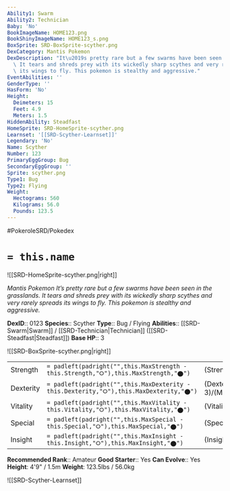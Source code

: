```yaml
---
Ability1: Swarm
Ability2: Technician
Baby: 'No'
BookImageName: HOME123.png
BookShinyImageName: HOME123_s.png
BoxSprite: SRD-BoxSprite-scyther.png
DexCategory: Mantis Pokemon
DexDescription: "It\u2019s pretty rare but a few swarms have been seen in the grasslands.\
  \ It tears and shreds prey with its wickedly sharp scythes and very rarely spreads\
  \ its wings to fly. This pokemon is stealthy and aggressive."
EventAbilities: ''
GenderType: ''
HasForm: 'No'
Height:
  Deimeters: 15
  Feet: 4.9
  Meters: 1.5
HiddenAbility: Steadfast
HomeSprite: SRD-HomeSprite-scyther.png
Learnset: '[[SRD-Scyther-Learnset]]'
Legendary: 'No'
Name: Scyther
Number: 123
PrimaryEggGroup: Bug
SecondaryEggGroup: ''
Sprite: scyther.png
Type1: Bug
Type2: Flying
Weight:
  Hectograms: 560
  Kilograms: 56.0
  Pounds: 123.5
---
```


#PokeroleSRD/Pokedex

# `= this.name`

![[SRD-HomeSprite-scyther.png|right]]

*Mantis Pokemon*
*It’s pretty rare but a few swarms have been seen in the grasslands. It tears and shreds prey with its wickedly sharp scythes and very rarely spreads its wings to fly. This pokemon is stealthy and aggressive.*

**DexID**:: 0123
**Species**:: Scyther
**Type**:: Bug / Flying
**Abilities**:: [[SRD-Swarm|Swarm]] / [[SRD-Technician|Technician]] ([[SRD-Steadfast|Steadfast]])
**Base HP**:: 3

![[SRD-BoxSprite-scyther.png|right]]

|           |                                                                                        |                                          |
| --------- | -------------------------------------------------------------------------------------- | ---------------------------------------- |
| Strength  | `= padleft(padright("",this.MaxStrength - this.Strength,"⭘"),this.MaxStrength,"⬤")`    | (Strength::3)/(MaxStrength::6)   |
| Dexterity | `= padleft(padright("",this.MaxDexterity - this.Dexterity,"⭘"),this.MaxDexterity,"⬤")` | (Dexterity:: 3)/(MaxDexterity::6) |
| Vitality  | `= padleft(padright("",this.MaxVitality - this.Vitality,"⭘"),this.MaxVitality,"⬤")`    | (Vitality::2)/(MaxVitality::5)   |
| Special   | `= padleft(padright("",this.MaxSpecial - this.Special,"⭘"),this.MaxSpecial,"⬤")`       | (Special::2)/(MaxSpecial::4)     |
| Insight   | `= padleft(padright("",this.MaxInsight - this.Insight,"⭘"),this.MaxInsight,"⬤")`       | (Insight::2)/(MaxInsight::5)     |

**Recommended Rank**:: Amateur
**Good Starter**:: Yes
**Can Evolve**:: Yes
**Height**: 4'9" / 1.5m
**Weight**: 123.5lbs / 56.0kg

![[SRD-Scyther-Learnset]]